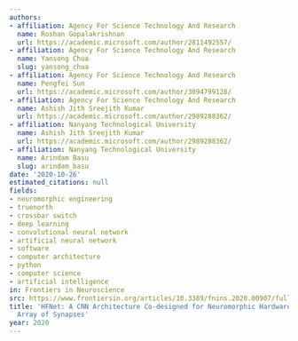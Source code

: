 ```yaml
---
authors:
- affiliation: Agency For Science Technology And Research
  name: Roshan Gopalakrishnan
  url: https://academic.microsoft.com/author/2811492557/
- affiliation: Agency For Science Technology And Research
  name: Yansong Chua
  slug: yansong_chua
- affiliation: Agency For Science Technology And Research
  name: Pengfei Sun
  url: https://academic.microsoft.com/author/3094799128/
- affiliation: Agency For Science Technology And Research
  name: Ashish Jith Sreejith Kumar
  url: https://academic.microsoft.com/author/2989288362/
- affiliation: Nanyang Technological University
  name: Ashish Jith Sreejith Kumar
  url: https://academic.microsoft.com/author/2989288362/
- affiliation: Nanyang Technological University
  name: Arindam Basu
  slug: arindam_basu
date: '2020-10-26'
estimated_citations: null
fields:
- neuromorphic engineering
- truenorth
- crossbar switch
- deep learning
- convolutional neural network
- artificial neural network
- software
- computer architecture
- python
- computer science
- artificial intelligence
in: Frontiers in Neuroscience
src: https://www.frontiersin.org/articles/10.3389/fnins.2020.00907/full
title: 'HFNet: A CNN Architecture Co-designed for Neuromorphic Hardware With a Crossbar
  Array of Synapses'
year: 2020
---
```

